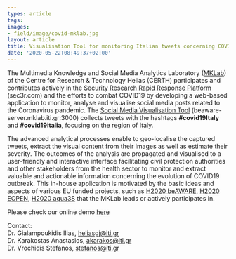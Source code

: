 ```yaml
---
types: article
tags:
images: 
- field/image/covid-mklab.jpg
layout: article
title: Visualisation Tool for monitoring Italian tweets concerning COVID19
date: '2020-05-22T08:49:37+02:00'
---
```

<p>
The Multimedia Knowledge and Social Media Analytics Laboratory (<a href="https://mklab.iti.gr/" target="blank">MKLab</a>) of the Centre for Research & Technology Hellas (CERTH) participates and contributes actively in the <a href="https://sec3r.com/" target="blank">Security Research Rapid Response Platform</a> (sec3r.com) and the efforts to combat COVID19 by developing a web-based application to monitor, analyse and visualise social media posts related to the Coronavirus pandemic. The <a href="http://beaware-server.mklab.iti.gr:3000/" target="blank">Social Media Visualisation Tool</a> (beaware-server.mklab.iti.gr:3000) collects tweets with the hashtags <b>#covid19Italy</b> and <b>#covid19italia</b>, focusing on the region of Italy. 
</p>
<p>
The advanced analytical processes enable to geo-localise the captured tweets, extract the visual content from their images as well as estimate their severity. The outcomes of the analysis are propagated and visualised to a user-friendly and interactive interface facilitating civil protection authorities and other stakeholders from the health sector to monitor and extract valuable and actionable information concerning the evolution of COVID19 outbreak. This in-house application is motivated by the basic ideas and aspects of various EU funded projects, such as <a href="https://beaware-project.eu/" target="blank">H2020 beAWARE</a>, <a href="https://eopen-project.eu/" target="blank">H2020 EOPEN</a>, <a href="https://aqua3s.eu/" target="blank">H2020 aqua3S</a> that the MKLab leads or actively participates in.    
</p>
Please check our online demo <a href="http://beaware-server.mklab.iti.gr:3000/" target="blank">here</a>

Contact:<br>
Dr. Gialampoukidis Ilias, heliasgj@iti.gr <br>
Dr. Karakostas Anastasios, akarakos@iti.gr <br>
Dr. Vrochidis Stefanos, stefanos@iti.gr

